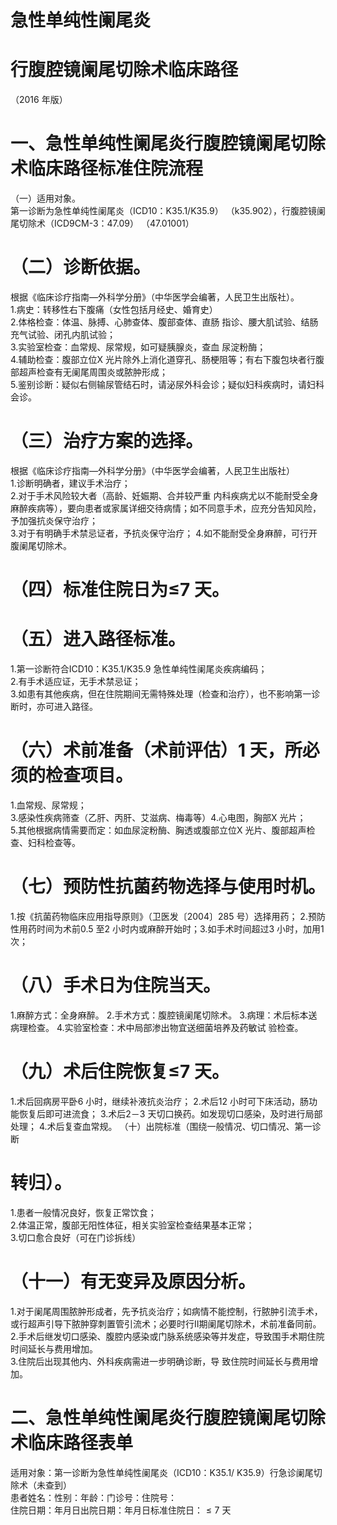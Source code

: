 # 急性单纯性阑尾炎  
# 行腹腔镜阑尾切除术临床路径  
（2016 年版）  
# 一、急性单纯性阑尾炎行腹腔镜阑尾切除术临床路径标准住院流程  
（一）适用对象。  
第一诊断为急性单纯性阑尾炎（ICD10：K35.1/K35.9）
（k35.902），行腹腔镜阑尾切除术（ICD9CM-3：47.09）
（47.01001）  
# （二）诊断依据。  
根据《临床诊疗指南—外科学分册》（中华医学会编著，人民卫生出版社）。  
1.病史：转移性右下腹痛（女性包括月经史、婚育史）  
2.体格检查：体温、脉搏、心肺查体、腹部查体、直肠 指诊、腰大肌试验、结肠充气试验、闭孔内肌试验；  
3.实验室检查：血常规、尿常规，如可疑胰腺炎，查血 尿淀粉酶；  
4.辅助检查：腹部立位X 光片除外上消化道穿孔、肠梗阻等；有右下腹包块者行腹部超声检查有无阑尾周围炎或脓肿形成；  
5.鉴别诊断：疑似右侧输尿管结石时，请泌尿外科会诊；疑似妇科疾病时，请妇科会诊。  
# （三）治疗方案的选择。  
根据《临床诊疗指南—外科学分册》（中华医学会编著，人民卫生出版社）  
1.诊断明确者，建议手术治疗；  
2.对于手术风险较大者（高龄、妊娠期、合并较严重 内科疾病尤以不能耐受全身麻醉疾病等），要向患者或家属详细交待病情；如不同意手术，应充分告知风险，予加强抗炎保守治疗；  
3.对于有明确手术禁忌证者，予抗炎保守治疗； 4.如不能耐受全身麻醉，可行开腹阑尾切除术。  
# （四）标准住院日为≤7 天。  
# （五）进入路径标准。  
1.第一诊断符合ICD10：K35.1/K35.9 急性单纯性阑尾炎疾病编码；  
2.有手术适应证，无手术禁忌证；  
3.如患有其他疾病，但在住院期间无需特殊处理（检查和治疗），也不影响第一诊断时，亦可进入路径。  
# （六）术前准备（术前评估）1 天，所必须的检查项目。  
1.血常规、尿常规；  
3.感染性疾病筛查（乙肝、丙肝、艾滋病、梅毒等）4.心电图，胸部X 光片；  
5.其他根据病情需要而定：如血尿淀粉酶、胸透或腹部立位X 光片、腹部超声检查、妇科检查等。  
# （七）预防性抗菌药物选择与使用时机。  
1.按《抗菌药物临床应用指导原则》（卫医发〔2004〕285 号）选择用药； 2.预防性用药时间为术前0.5 至2 小时内或麻醉开始时；3.如手术时间超过3 小时，加用1 次；  
# （八）手术日为住院当天。  
1.麻醉方式：全身麻醉。 2.手术方式：腹腔镜阑尾切除术。 3.病理：术后标本送病理检查。  4.实验室检查：术中局部渗出物宜送细菌培养及药敏试 验检查。  
# （九）术后住院恢复≤7 天。  
1.术后回病房平卧6 小时，继续补液抗炎治疗； 2.术后12 小时可下床活动，肠功能恢复后即可进流食； 3.术后2－3 天切口换药。如发现切口感染，及时进行局部处理； 4.术后复查血常规。 （十）出院标准（围绕一般情况、切口情况、第一诊断  
# 转归）。  
1.患者一般情况良好，恢复正常饮食；  
2.体温正常，腹部无阳性体征，相关实验室检查结果基本正常；  
3.切口愈合良好（可在门诊拆线）  
# （十一）有无变异及原因分析。  
1.对于阑尾周围脓肿形成者，先予抗炎治疗；如病情不能控制，行脓肿引流手术，或行超声引导下脓肿穿刺置管引流术；必要时行Ⅱ期阑尾切除术，术前准备同前。  
2.手术后继发切口感染、腹腔内感染或门脉系统感染等并发症，导致围手术期住院时间延长与费用增加。  
3.住院后出现其他内、外科疾病需进一步明确诊断，导 致住院时间延长与费用增加。  
# 二、急性单纯性阑尾炎行腹腔镜阑尾切除术临床路径表单  
适用对象：第一诊断为急性单纯性阑尾炎（ICD10：K35.1/ K35.9）行急诊阑尾切除术（未查到）  
患者姓名：性别：年龄：门诊号：住院号：  
住院日期：年月日出院日期：年月日标准住院日：${\leqslant}7$ 天  
